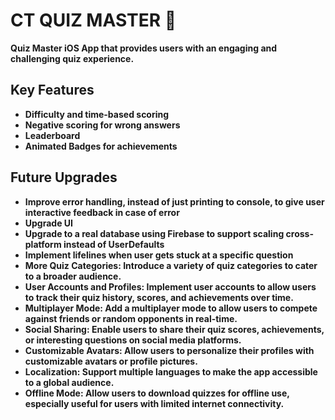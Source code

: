 # CT QUIZ MASTER 🧠

**Quiz Master iOS App that provides users with an engaging and challenging quiz experience.**

## Key Features
- **Difficulty and time-based scoring**
- **Negative scoring for wrong answers**
- **Leaderboard**
- **Animated Badges for achievements**

## Future Upgrades
- **Improve error handling, instead of just printing to console, to give user interactive feedback in case of error**
- **Upgrade UI**
- **Upgrade to a real database using Firebase to support scaling cross-platform instead of UserDefaults**
- **Implement lifelines when user gets stuck at a specific question**
- **More Quiz Categories: Introduce a variety of quiz categories to cater to a broader audience.**
- **User Accounts and Profiles: Implement user accounts to allow users to track their quiz history, scores, and achievements over time.**
- **Multiplayer Mode: Add a multiplayer mode to allow users to compete against friends or random opponents in real-time.**
- **Social Sharing: Enable users to share their quiz scores, achievements, or interesting questions on social media platforms.**
- **Customizable Avatars: Allow users to personalize their profiles with customizable avatars or profile pictures.**
- **Localization: Support multiple languages to make the app accessible to a global audience.**
- **Offline Mode: Allow users to download quizzes for offline use, especially useful for users with limited internet connectivity.**
